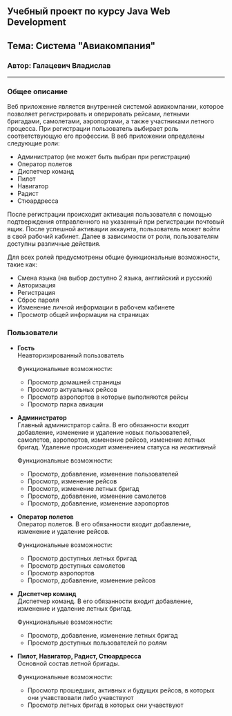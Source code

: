 
## Учебный проект по курсу Java Web Development
## Тема: Система "Авиакомпания"
### Автор: Галацевич Владислав
---
### Общее описание

  Веб приложение является внутренней системой авиакомпании, которое позволяет регистрировать и оперировать рейсами, 
  летными бригадами, самолетами, аэропортами, а также участниками летного процесса.
  При регистрации пользователь выбирает роль соответствующую его профессии.
  В веб приложении определены следующие роли: 
  * Администратор (не может быть выбран при регистрации)
  * Оператор полетов
  * Диспетчер команд
  * Пилот
  * Навигатор
  * Радист
  * Стюардресса
  
  После регистрации происходит активация пользователя с помощью подтверждения отправленного на указанный при регистрации почтовый ящик.
  После успешной активации аккаунта, пользователь может войти в свой рабочий кабинет.
  Далее в зависимости от роли, пользователям доступны различные действия.
  
  Для всех ролей предусмотрены общие функциональные возможности, такие как:
   * Смена языка (на выбор доступно 2 языка, английский и русский) 
   * Авторизация
   * Регистрация
   * Сброс пароля
   * Изменение личной информации в рабочем кабинете
   * Просмотр общей информации на страницах
### Пользователи 

* **Гость**  
  Неавторизированный пользователь
    
  Функциональные возможности:
    * Просмотр домашней страницы
    * Просмотр актуальных рейсов
    * Просмотр аэропортов в которые выполняются рейсы
    * Просмотр парка авиации
  
* **Администратор**  
  Главный администратор сайта. В его обязанности входит добавление, изменение и удаление новых пользователей, самолетов,
  аэропортов, изменение рейсов, изменение летных бригад. Удаление происходит изменением статуса на *неактивный* 
  
  Функциональные возможности:
   * Просмотр, добавление, изменение пользователей
   * Просмотр, изменение рейсов
   * Просмотр, изменение летных бригад
   * Просмотр, добавление, изменение самолетов
   * Просмотр, добавление, изменение аэропортов
    
* **Оператор полетов**  
  Оператор полетов. В его обязанности входит добавление, изменение и удаление рейсов.
    
  Функциональные возможности:
   * Просмотр доступных летных бригад
   * Просмотр доступных самолетов
   * Просмотр аэропортов
   * Просмотр, добавление, изменение рейсов
    
* **Диспетчер команд**  
  Диспетчер команд. В его обязанности входит добавление, изменение и удаление летных бригад.
    
  Функциональные возможности:
    * Просмотр, добавление, изменение летных бригад
    * Просмотр доступных пользователей по ролям
   
* **Пилот, Навигатор, Радист, Стюардресса**  
  Основной состав летной бригады.
  
  Функциональные возможности:
    * Просмотр прошедших, активных и будущих рейсов, в которых они учавствовали либо учавствуют
    * Просмотр летных бригад в которых они учавствуют